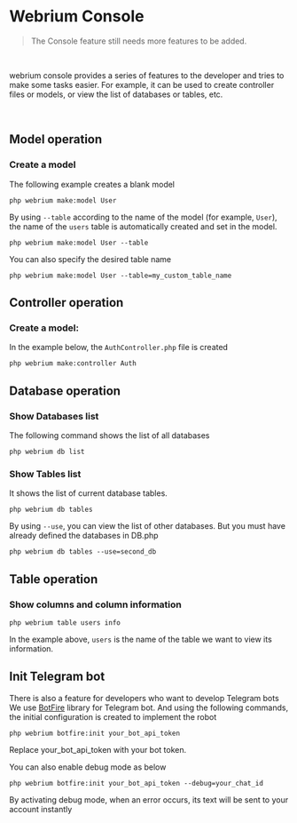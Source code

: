# Webrium Console

> The Console feature still needs more features to be added.

<br>

webrium console provides a series of features to the developer and tries to make some tasks easier. For example, it can be used to create controller files or models, or view the list of databases or tables, etc.

<br>

## Model operation

### Create a model

The following example creates a blank model
```
php webrium make:model User
```

By using `--table` according to the name of the model (for example, `User`), the name of the `users` table is automatically created and set in the model.

```
php webrium make:model User --table
```

You can also specify the desired table name

```
php webrium make:model User --table=my_custom_table_name
```

## Controller operation


### Create a model:
In the example below, the `AuthController.php` file is created

```
php webrium make:controller Auth
```

## Database operation

### Show Databases list

The following command shows the list of all databases

```
php webrium db list
```

### Show Tables list

It shows the list of current database tables. 

```
php webrium db tables
```
By using `--use`, you can view the list of other databases. But you must have already defined the databases in DB.php
```
php webrium db tables --use=second_db
```


## Table operation

### Show columns and column information
```
php webrium table users info
```
In the example above, `users` is the name of the table we want to view its information.


## Init Telegram bot
There is also a feature for developers who want to develop Telegram bots
We use [BotFire](github.com/botfire/botfire/) library for Telegram bot. And using the following commands, the initial configuration is created to implement the robot

```
php webrium botfire:init your_bot_api_token
```
Replace your_bot_api_token with your bot token.

You can also enable debug mode as below

```
php webrium botfire:init your_bot_api_token --debug=your_chat_id
```
By activating debug mode, when an error occurs, its text will be sent to your account instantly

